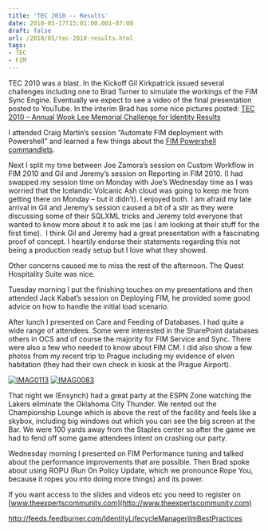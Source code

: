 ```yaml
---
title: 'TEC 2010 -- Results'
date: 2010-05-17T15:01:00.001-07:00
draft: false
url: /2010/05/tec-2010-results.html
tags: 
- TEC
- FIM
---
```


TEC 2010 was a blast. In the Kickoff Gil Kirkpatrick issued several challenges including one to Brad Turner to simulate the workings of the FIM Sync Engine. Eventually we expect to see a video of the final presentation posted to YouTube. In the interim Brad has some nice pictures posted: [TEC 2010 – Annual Wook Lee Memorial Challenge for Identity Results](http://www.identitychaos.com/2010/04/tec-2010-annual-wook-lee-memorial_29.html "TEC 2010 – Annual Wook Lee Memorial Challenge for Identity Results")

I attended Craig Martin’s session “Automate FIM deployment with Powershell” and learned a few things about the [FIM Powershell commandlets](http://technet.microsoft.com/en-us/library/ff394179.aspx).

Next I split my time between Joe Zamora’s session on Custom Workflow in FIM 2010 and Gil and Jeremy’s session on Reporting in FIM 2010. (I had swapped my session time on Monday with Joe’s Wednesday time as I was worried that the Icelandic Volcanic Ash cloud was going to keep me from getting there on Monday – but it didn’t). I enjoyed both. I am afraid my late arrival in Gil and Jeremy’s session caused a bit of a stir as they were discussing some of their SQLXML tricks and Jeremy told everyone that wanted to know more about it to ask me (as I am looking at their stuff for the first time).  I think Gil and Jeremy had a great presentation with a fascinating proof of concept. I heartily endorse their statements regarding this not being a production ready setup but I love what they showed.

Other concerns caused me to miss the rest of the afternoon. The Quest Hospitality Suite was nice.

Tuesday morning I put the finishing touches on my presentations and then attended Jack Kabat’s session on Deploying FIM, he provided some good advice on how to handle the initial load scenario.

After lunch I presented on Care and Feeding of Databases. I had quite a wide range of attendees. Some were interested in the SharePoint databases others in OCS and of course the majority for FIM Service and Sync. There were also a few who needed to know about FIM CM. I did also show a few photos from my recent trip to Prague including my evidence of elven habitation (they had their own check in kiosk at the Prague Airport).

[![IMAG0113](http://www.ilmbestpractices.com/blog/uploaded_images/TEC2010Results_D33D/IMAG0113_thumb.jpg "IMAG0113")](http://www.ilmbestpractices.com/blog/uploaded_images/TEC2010Results_D33D/IMAG0113.jpg) [![IMAG0083](http://www.ilmbestpractices.com/blog/uploaded_images/TEC2010Results_D33D/IMAG0083_thumb.jpg "IMAG0083")](http://www.ilmbestpractices.com/blog/uploaded_images/TEC2010Results_D33D/IMAG0083.jpg)

That night we (Ensynch) had a great party at the ESPN Zone watching the Lakers eliminate the Oklahoma City Thunder. We rented out the Championship Lounge which is above the rest of the facility and feels like a skybox, including big windows out which you can see the big screen at the Bar. We were 100 yards away from the Staples center so after the game we had to fend off some game attendees intent on crashing our party.

Wednesday morning I presented on FIM Performance tuning and talked about the performance improvements that are possible. Then Brad spoke about using ROPU (Run On Policy Update, which we pronounce Rope You, because it ropes you into doing more things) and its power.

If you want access to the slides and videos etc you need to register on [www.theexpertscommunity.com](http://www.theexpertscommunity.com)

http://feeds.feedburner.com/IdentityLifecycleManagerilmBestPractices